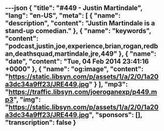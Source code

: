 ---json
{
  "title": "#449 - Justin Martindale",
  "lang": "en-US",
  "meta": [
    {
      "name": "description",
      "content": "Justin Martindale is a stand-up comedian."
    },
    {
      "name": "keywords",
      "content": "podcast,justin,joe,experience,brian,rogan,redban,deathsquad,martindale,jre,449"
    },
    {
      "name": "date",
      "content": "Tue, 04 Feb 2014 23:41:16 +0000"
    },
    {
      "name": "og:image",
      "content": "https://static.libsyn.com/p/assets/1/a/2/0/1a20a3dc34a9ff23/JRE449.jpg"
    }
  ],
  "mp3": "https://traffic.libsyn.com/joeroganexp/p449.mp3",
  "img": "https://static.libsyn.com/p/assets/1/a/2/0/1a20a3dc34a9ff23/JRE449.jpg",
  "sponsors": [],
  "transcription": false
}
---
<episode-header />

<timemark seconds="0" />

<transcribe-call-to-action />

<episode-footer />